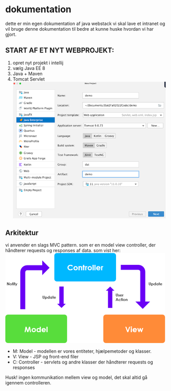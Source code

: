 # dokumentation
dette er min egen dokumentation af java webstack
vi skal lave et intranet og vil bruge denne dokumentation til 
bedre at kunne huske hvordan vi har gjort.

## START AF ET NYT WEBPROJEKT:
1. opret nyt projekt i intellij
2. vælg Java EE 8
3. Java + Maven
4. Tomcat Servlet
![img.png](img.png)

## Arkitektur

vi anvender en slags MVC pattern.
som er en model view controller, der håndterer requests og responses af data.
som vist her:
![img_1.png](img_1.png)
- M: Model - modellen er vores entiteter, hjælpemetoder og klasser.
- V: View - JSP og front-end filer
- C: Controller - servlets og andre klasser der håndterer requests og responses

Husk! ingen kommunikation mellem view og model, det skal altid gå igennem controlleren.
